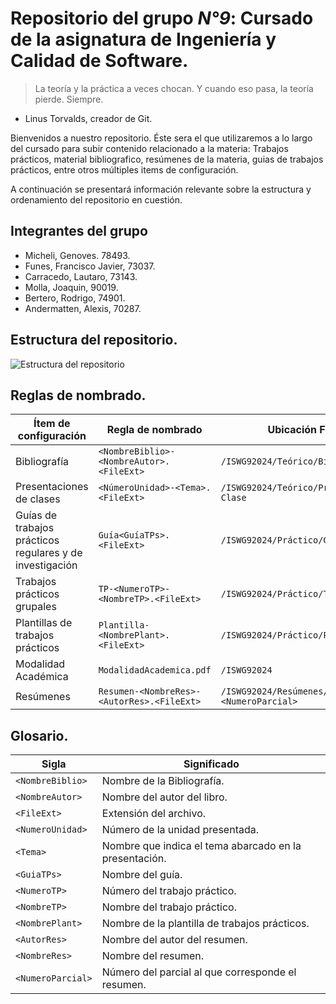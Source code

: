 # Repositorio del grupo *N°9*: Cursado de la asignatura de Ingeniería y Calidad de Software.

> La teoría y la práctica a veces chocan. Y cuando eso pasa, la teoría pierde. Siempre.
- Linus Torvalds, creador de Git.

Bienvenidos a nuestro repositorio. Éste sera el que utilizaremos a lo largo del cursado para subir contenido relacionado a la materia:
Trabajos prácticos, material bibliografico, resúmenes de la materia, guias de trabajos prácticos, entre otros múltiples items de configuración.

A continuación se presentará información relevante sobre la estructura y ordenamiento del repositorio en cuestión.

## Integrantes del grupo

- Micheli, Genoves. 78493.
- Funes, Francisco Javier, 73037.
- Carracedo, Lautaro, 73143.
- Molla, Joaquin, 90019.
- Bertero, Rodrigo, 74901.
- Andermatten, Alexis, 70287.

## Estructura del repositorio.

![Estructura del repositorio](https://i.imgur.com/O4fI1l7.png)

## Reglas de nombrado.

| Ítem de configuración                        | Regla de nombrado                             | Ubicación Física                                        |
|----------------------------------------------|----------------------------------------------|--------------------------------------------------------|
| Bibliografía                                 | `<NombreBiblio>-<NombreAutor>.<FileExt>`     | `/ISWG92024/Teórico/Bibliografía`                       |
| Presentaciones de clases                     | `<NúmeroUnidad>-<Tema>.<FileExt>`            | `/ISWG92024/Teórico/Presentaciones-Clase`               |
| Guías de trabajos prácticos regulares y de investigación | `Guía<GuíaTPs>.<FileExt>`                  | `/ISWG92024/Práctico/Guía-TPs`                         |
| Trabajos prácticos grupales                  | `TP-<NumeroTP>-<NombreTP>.<FileExt>`         | `/ISWG92024/Práctico/TP-<NumeroTp>`                     |
| Plantillas de trabajos prácticos             | `Plantilla-<NombrePlant>.<FileExt>`          | `/ISWG92024/Práctico/Plantillas-TPs`                    |
| Modalidad Académica                          | `ModalidadAcademica.pdf`                     | `/ISWG92024`                                            |
| Resúmenes                                    | `Resumen-<NombreRes>-<AutorRes>.<FileExt>`   | `/ISWG92024/Resúmenes/Parcial-<NumeroParcial>`          |


## Glosario.

| Sigla            | Significado                                            |
|------------------|--------------------------------------------------------|
| `<NombreBiblio>` | Nombre de la Bibliografía.                              |
| `<NombreAutor>`  | Nombre del autor del libro.                             |
| `<FileExt>`      | Extensión del archivo.                                  |
| `<NumeroUnidad>` | Número de la unidad presentada.                         |
| `<Tema>`         | Nombre que indica el tema abarcado en la presentación.  |
| `<GuiaTPs>`      | Nombre del guía.                                        |
| `<NumeroTP>`     | Número del trabajo práctico.                            |
| `<NombreTP>`     | Nombre del trabajo práctico.                            |
| `<NombrePlant>`  | Nombre de la plantilla de trabajos prácticos.           |
| `<AutorRes>`     | Nombre del autor del resumen.                           |
| `<NombreRes>`    | Nombre del resumen.                                     |
| `<NumeroParcial>`| Número del parcial al que corresponde el resumen.       |

  

